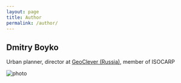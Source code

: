 ```yaml
---
layout: page
title: Author
permalink: /author/
---
```


## Dmitry Boyko
Urban planner, director at [GeoClever (Russia)](https://geoclever.ru), member of ISOCARP

![photo](/pause/images/author-pic.JPG)

